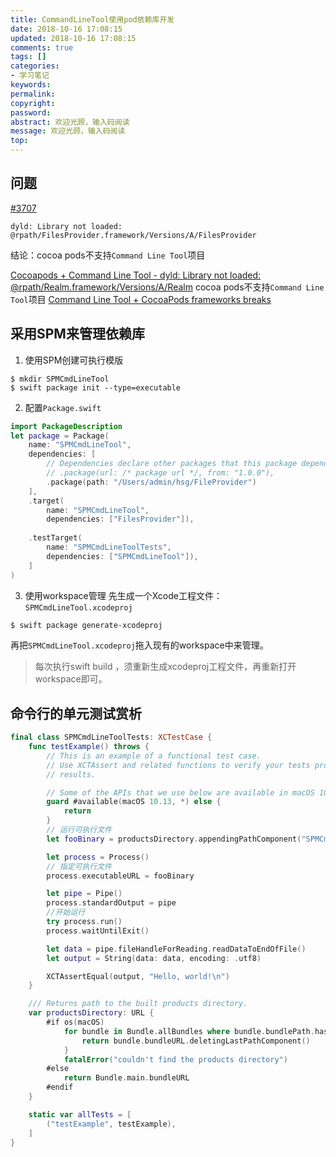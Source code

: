 ```yaml
---
title: CommandLineTool使用pod依赖库开发
date: 2018-10-16 17:08:15
updated: 2018-10-16 17:08:15
comments: true
tags: []
categories:
- 学习笔记
keywords: 
permalink: 
copyright: 
password: 
abstract: 欢迎光顾，输入码阅读
message: 欢迎光顾，输入码阅读
top:   
---
```

## 问题
[#3707](ttps://github.com/CocoaPods/CocoaPods/issues/3707)
```
dyld: Library not loaded: @rpath/FilesProvider.framework/Versions/A/FilesProvider
```
结论：cocoa pods不支持`Command Line Tool`项目

[Cocoapods + Command Line Tool - dyld: Library not loaded: @rpath/Realm.framework/Versions/A/Realm](https://stackoverflow.com/questions/41258187/cocoapods-command-line-tool-dyld-library-not-loaded-rpath-realm-framework)
cocoa pods不支持`Command Line Tool`项目
[Command Line Tool + CocoaPods frameworks breaks](https://github.com/CocoaPods/CocoaPods/issues/3707)

## 采用SPM来管理依赖库
1. 使用SPM创建可执行模版
```
$ mkdir SPMCmdLineTool
$ swift package init --type=executable
```
2. 配置`Package.swift`
```swift
import PackageDescription
let package = Package(
    name: "SPMCmdLineTool",
    dependencies: [
        // Dependencies declare other packages that this package depends on.
        // .package(url: /* package url */, from: "1.0.0"),
        .package(path: "/Users/admin/hsg/FileProvider")
    ],
    .target(
        name: "SPMCmdLineTool",
        dependencies: ["FilesProvider"]),
        
    .testTarget(
        name: "SPMCmdLineToolTests",
        dependencies: ["SPMCmdLineTool"]),
    ]
)
```
3. 使用workspace管理
先生成一个Xcode工程文件：`SPMCmdLineTool.xcodeproj`
```sh
$ swift package generate-xcodeproj
```
再把`SPMCmdLineTool.xcodeproj`拖入现有的workspace中来管理。
> 每次执行swift build ，须重新生成xcodeproj工程文件，再重新打开workspace即可。

## 命令行的单元测试赏析
```swift
final class SPMCmdLineToolTests: XCTestCase {
    func testExample() throws {
        // This is an example of a functional test case.
        // Use XCTAssert and related functions to verify your tests produce the correct
        // results.

        // Some of the APIs that we use below are available in macOS 10.13 and above.
        guard #available(macOS 10.13, *) else {
            return
        }
        // 运行可执行文件
        let fooBinary = productsDirectory.appendingPathComponent("SPMCmdLineTool")

        let process = Process()
        // 指定可执行文件
        process.executableURL = fooBinary

        let pipe = Pipe()
        process.standardOutput = pipe
        //开始运行
        try process.run()
        process.waitUntilExit()

        let data = pipe.fileHandleForReading.readDataToEndOfFile()
        let output = String(data: data, encoding: .utf8)

        XCTAssertEqual(output, "Hello, world!\n")
    }

    /// Returns path to the built products directory.
    var productsDirectory: URL {
        #if os(macOS)
            for bundle in Bundle.allBundles where bundle.bundlePath.hasSuffix(".xctest") {
                return bundle.bundleURL.deletingLastPathComponent()
            }
            fatalError("couldn't find the products directory")
        #else
            return Bundle.main.bundleURL
        #endif
    }

    static var allTests = [
        ("testExample", testExample),
    ]
}
```





